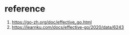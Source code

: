 


# reference


1. https://go-zh.org/doc/effective_go.html
2. https://learnku.com/docs/effective-go/2020/data/6243